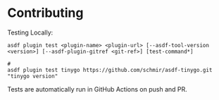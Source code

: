 # Contributing

Testing Locally:

```shell
asdf plugin test <plugin-name> <plugin-url> [--asdf-tool-version <version>] [--asdf-plugin-gitref <git-ref>] [test-command*]

#
asdf plugin test tinygo https://github.com/schmir/asdf-tinygo.git "tinygo version"
```

Tests are automatically run in GitHub Actions on push and PR.
